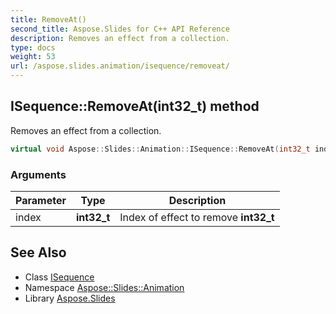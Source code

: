 ```yaml
---
title: RemoveAt()
second_title: Aspose.Slides for C++ API Reference
description: Removes an effect from a collection.
type: docs
weight: 53
url: /aspose.slides.animation/isequence/removeat/
---
```

## ISequence::RemoveAt(int32_t) method


Removes an effect from a collection.

```cpp
virtual void Aspose::Slides::Animation::ISequence::RemoveAt(int32_t index)=0
```


### Arguments

| Parameter | Type | Description |
| --- | --- | --- |
| index | **int32_t** | Index of effect to remove **int32_t** |

## See Also

* Class [ISequence](../)
* Namespace [Aspose::Slides::Animation](../../)
* Library [Aspose.Slides](../../../)